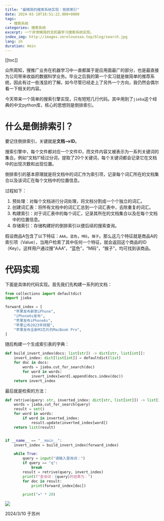 ```yaml
---
title: "最精简的搜索系统实现：倒排索引"
date: 2024-03-10T16:51:22.000+0800
tags:
  - 搜索系统
categories: 搜索系统
excerpt: 一个非常精简的无机器学习搜索系统实现。
index_img: http://images.zerolovesea.top/blog/search.jpg
lang: zh
duration: 4min
---
```

[[toc]]

众所周知，搜推广业务在机器学习中一直都属于是应用面最广的部分，也是最直接为公司带来收益的数据科学业务。毕业之后我的第一个实习就是做简单的推荐系统，因此有过一些浅显的了解。如今尽管已经走上了另外一个方向，我仍然会偶尔看一下相关的内容。

今天带来一个简单的搜索引擎实现，只有短短几行代码。其中用到了`jieba`这个经典的中文python库，核心的思想则是倒排索引。

# 什么是倒排索引？

要记住倒排索引，关键就是**文档-->ID**。

搜索引擎中，每个文件都对应一个文件ID，而文件内容又被表示为一系列关键词的集合。例如“文档1”经过分词，提取了20个关键词，每个关键词都会记录它在文档中的出现次数和出现位置。

倒排索引的基本原理就是将文档中的词汇作为索引项，记录每个词汇所在的文档集合以及该词汇在每个文档中的位置信息。

过程如下：

1. 预处理：对每个文档进行分词处理，将文档分割成一个个独立的词汇。
2. 创建词汇表：将所有文档中的词汇汇总到一个词汇表中，去除重复的词汇。
3. 构建索引：对于词汇表中的每个词汇，记录其所在的文档集合以及在每个文档中的位置信息。
4. 存储索引：存储构建好的倒排索引以便后续的搜索查询。

假设商品A包含了以下特征：`AAA`，`蓝色`，`M码`，`猴子`。那么这几个特征就是商品A的索引项（Value），当用户检索了其中任何一个特征，就会返回这个商品的ID（Key）。这样用户通过搜“AAA”，“蓝色”，“M码”，“猴子”，均可找到该商品。

# 代码实现

下面是具体的代码实现。首先我们先构建一系列的文档：

```python
from collections import defaultdict
import jieba

forward_index = [
    "苹果发布新款iPhone",
    "iPhone6s发布",
    "苹果发布iPhone6s",
    "苹果公布2023年财报",
    "苹果发布全新M3芯片的MacBook Pro",
]
```

随后构建一个生成索引表的字典：

```python
def build_invert_index(docs: list[str]) -> dict[str, list[int]]:
    invert_index: dict[list[int]] = defaultdict(list)
    for doc in docs:
        words = jieba.cut_for_search(doc)
        for word in words:
            invert_index[word].append(docs.index(doc))
    return invert_index
```

最后就是检索的方法：

```python
def retrive(query: str, inverted_index: dict[str, list[int]]) -> list[int]:
    words = jieba.cut_for_search(query)
    result = set()
    for word in words:
        if word in inverted_index:
            result.update(inverted_index[word])
    return list(result)


if __name__ == "__main__":
    invert_index = build_invert_index(forward_index)

    while True:
        query = input("请输入查询词：")
        if query == "q":
            break
        result = retrive(query, invert_index)
        print(f"查询词：{query}的结果为：")
        for doc in result:  
            print(forward_index[doc])

        print("=" * 20)
```

![](http://images.zerolovesea.top/blog/240310-1.png)


2024/3/10 于苏州